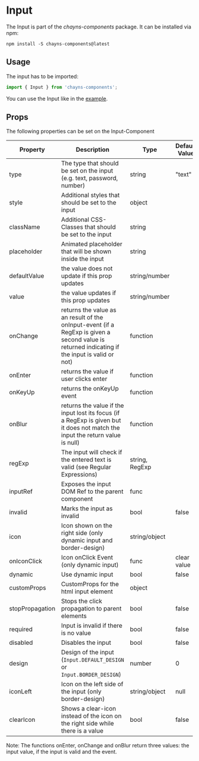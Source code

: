 # Input #

The Input is part of the *chayns-components* package. It can be installed via npm:

    npm install -S chayns-components@latest


## Usage ##

The input has to be imported:

```jsx harmony
import { Input } from 'chayns-components';
```

You can use the Input like in the [example](https://github.com/TobitSoftware/chayns-components/blob/master/examples/react-chayns-input/Example.jsx).

## Props ##

The following properties can be set on the Input-Component

| Property     | Description                                                                       | Type           | Default Value |
|--------------|-----------------------------------------------------------------------------------|----------------|---------------|
| type         | The type that should be set on the input (e.g. text, password, number)            | string         | "text"        |
| style        | Additional styles that should be set to the input                                 | object         |               |
| className    | Additional CSS-Classes that should be set to the input                            | string         |               |
| placeholder  | Animated placeholder that will be shown inside the input                          | string         |               |
| defaultValue | the value does not update if this prop updates                                    | string/number  |               |
| value        | the value updates if this prop updates                                            | string/number  |               |
| onChange     | returns the value as an result of the onInput-event (if a RegExp is given a second value is returned indicating if the input is valid or not) | function  |  |
| onEnter      | returns the value if user clicks enter | function  |  |
| onKeyUp      | returns the onKeyUp event | function  |  |
| onBlur       | returns the value if the input lost its focus (if a RegExp is given but it does not match the input the return value is null) | function  |  |
| regExp       | The input will check if the entered text is valid (see Regular Expressions)       | string, RegExp |               |
| inputRef     | Exposes the input DOM Ref to the parent component                                 | func           |               |
| invalid      | Marks the input as invalid                                                        | bool           | false         |
| icon         | Icon shown on the right side (only dynamic input and border-design)               | string/object  |               |
| onIconClick  | Icon onClick Event (only dynamic input)                                           | func           | clear value   |
| dynamic      | Use dynamic input                                                                 | bool           | false         |
| customProps  | CustomProps for the html input element                                            | object         |               |
| stopPropagation | Stops the click propagation to parent elements                                 | bool           | false         |
| required     | Input is invalid if there is no value                                             | bool           | false         |
| disabled     | Disables the input                                                                | bool           | false         |
| design       | Design of the input (``Input.DEFAULT_DESIGN`` or ``Input.BORDER_DESIGN``)         | number         | 0             |
| iconLeft     | Icon on the left side of the input (only border-design)                           | string/object  | null          |
| clearIcon    | Shows a clear-icon instead of the icon on the right side while there is a value   | bool           | false         |

Note: The functions onEnter, onChange and onBlur return three values: the input value, if the input is valid and the event.
